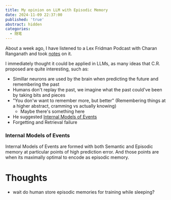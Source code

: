 ```yaml
---
title: My opinion on LLM with Episodic Memory
date: 2024-11-09 22:37:00
published: 'true'
abstract: hidden
categories:
  - 随笔
---
```


About a week ago, I have listened to a Lex Fridman Podcast with Charan Ranganath and took [notes](https://www.dropbox.com/scl/fi/syyudxamt538dr5d8w0c8/Notes-On-Lex-Podcast-with-Charan-Ranganath.pdf?rlkey=ojqml8088x73bnmzzsnap5aeu&st=0iyd1yu7&dl=0) on it.

I immediately thought it could be applied in LLMs, as many ideas that C.R. proposed are quite interesting, such as:
- Simillar neurons are used by the brain when predicting the future and remembering the past
- Humans don't replay the past, we imagine what the past could've been by taking bits and pieces
- "You don'w want to remember more, but better" (Remembering things at a higher abstract, cramming vs actually knowing)
  - Maybe there's something here
- He suggested [Internal Models of Events](#internal-models-of-events)
- Forgetting and Retrieval failure


### Internal Models of Events

Internal Models of Events are formed with both Semantic and Episodic memory at particular points of high prediction error. And those points are when its maximally optimal to encode as episodic memory.

# Thoughts

- wait do human store episodic memories for training while sleeping? 
